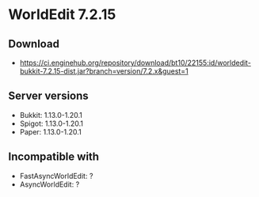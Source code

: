 # WorldEdit 7.2.15

## Download
- https://ci.enginehub.org/repository/download/bt10/22155:id/worldedit-bukkit-7.2.15-dist.jar?branch=version/7.2.x&guest=1

## Server versions
- Bukkit: 1.13.0-1.20.1
- Spigot: 1.13.0-1.20.1
- Paper: 1.13.0-1.20.1

## Incompatible with
- FastAsyncWorldEdit: ?
- AsyncWorldEdit: ?